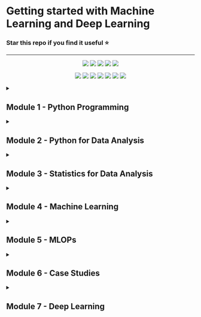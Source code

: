 # Getting started with Machine Learning and Deep Learning

### Star this repo if you find it useful :star:

***


<div align="center">

<a href="https://github.com/bansalkanav/Machine_Learning_and_Deep_Learning"><img src="https://badges.frapsoft.com/os/v1/open-source.svg?v=103"></a>
<a href="https://github.com/bansalkanav/Machine_Learning_and_Deep_Learning"><img src="https://img.shields.io/badge/Built%20by-developers%20%3C%2F%3E-0059b3"></a>
<a href="https://github.com/bansalkanav/Machine_Learning_and_Deep_Learning"><img src="https://img.shields.io/static/v1.svg?label=Contributions&message=Welcome&color=yellow"></a>
<a href="https://github.com/bansalkanav/"><img src="https://img.shields.io/badge/Maintained%3F-yes-brightgreen.svg?v=103"></a>
<a href="https://github.com/bansalkanav/Machine_Learning_and_Deep_Learning/blob/master/LICENSE"><img src="https://img.shields.io/badge/license-GPL-blue.svg?v=103"></a>

<a href="https://github.com/bansalkanav/Machine_Learning_and_Deep_Learning/graphs/contributors"><img src="https://img.shields.io/github/contributors/bansalkanav/Machine_Learning_and_Deep_Learning?color=brightgreen"></a>
<a href="https://github.com/bansalkanav/Machine_Learning_and_Deep_Learning/stargazers"><img src="https://img.shields.io/github/stars/bansalkanav/Machine_Learning_and_Deep_Learning?color=0059b3"></a>
<a href="https://github.com/bansalkanav/Machine_Learning_and_Deep_Learning/network/members"><img src="https://img.shields.io/github/forks/bansalkanav/Machine_Learning_and_Deep_Learning?color=yellow"></a>
<a href="https://github.com/bansalkanav/Machine_Learning_and_Deep_Learning/issues"><img src="https://img.shields.io/github/issues/bansalkanav/Machine_Learning_and_Deep_Learning?color=0059b3"></a>
<a href="https://github.com/bansalkanav/Machine_Learning_and_Deep_Learning/issues?q=is%3Aissue+is%3Aclosed"><img src="https://img.shields.io/github/issues-closed-raw/bansalkanav/Machine_Learning_and_Deep_Learning?color=yellow"></a>
<a href="https://github.com/bansalkanav/Machine_Learning_and_Deep_Learning/pulls"><img src="https://img.shields.io/github/issues-pr/bansalkanav/Machine_Learning_and_Deep_Learning?color=brightgreen"></a>
<a href="https://github.com/bansalkanav/Machine_Learning_and_Deep_Learning/pulls?q=is%3Apr+is%3Aclosed"><img src="https://img.shields.io/github/issues-pr-closed-raw/bansalkanav/Machine_Learning_and_Deep_Learning?color=0059b3"></a> 
</div>

<details> 
<summary> <h2>Module 1 - Python Programming </h2> </summary>
  
| Topic Name | What's Covered |
| :---: | :---: |
| [Intro to Python](https://github.com/bansalkanav/Machine_Learning_and_Deep_Learning/tree/master/Module%201%20-%20Python%20Programming/01.%20Intro%20to%20Python) | Applications and Features of Python, Hello World Program, **Identifiers** and Rules to define identifiers, **Data Types** (numeric, boolean, strings, list, tuple, set and dict), Comments, Input and Output, **Operators** - Arithmatic, Reltaional, Equality, Logical, Bitwise, Assignment, Ternary, Identity and Membership |
| [Data Structures in Python (Strings, List, Tuple, Set, Dictionary)](https://github.com/bansalkanav/Machine_Learning_and_Deep_Learning/tree/master/Module%201%20-%20Python%20Programming/02.%20Data%20Structures) | **Strings** - Creating a string, Indexing, Slicing, Split, Join, etc, **List** - Initialization, Indexing, Slicing, Sorting, Appending, etc, **Tuple** - Initialization, Indexing, Slicing, Count, Index, etc, **Set** - Initialization, Unordered Sequence, Set Opertaions, etc, **Dictionary** - Initialization, Updating, Keys, Values, Items, etc |
| [Control Statements (Conditionals and Loops)](https://github.com/bansalkanav/Machine_Learning_and_Deep_Learning/tree/master/Module%201%20-%20Python%20Programming/03.%20Control%20Statements) | **Conditional Statements** - Introducing Indentation, if statement, if...else statement, if..elif...else statement, Nested if else statement, **Loops** - while loops, while...else loop, Membership operator, for loop, for...else loop, Nested Loops, Break and Continue Statement, Why else? |
| [Functions and Modules](https://github.com/bansalkanav/Machine_Learning_and_Deep_Learning/tree/master/Module%201%20-%20Python%20Programming/04.%20Functions%20and%20Modules) | **Functions** - Introduction to Python Functions, Function Definition and Calling, Functions with Arguments/Parameters, Return Statement, Scope of a Variable, Global Variables, **Modules** - Introduction to Modules, Importing a Module, Aliasing, from...import statement, import everything, Some important modules - math, platform, random, webbrowser, etc  |
| [Object Oriented Programming](https://github.com/bansalkanav/Machine_Learning_and_Deep_Learning/tree/master/Module%201%20-%20Python%20Programming/05.%20Object%20Oriented%20Programming) | **Classes and Objects** - Creating a class, Instantiating an Object, **Constructor**, Class Members - Variables and Mentods, **Types of Variables** - Instance, Static and Local Variables, **Types of Methods** - Instance, Class and Static Methods, **Access Modifiers** - Public, Private and Protected, **Pillars of Object Oriented Programming** - Inheritance, Polymorphism, Abstraction and Encapsulation, **Setters and Getters**, **Inheritance vs Association** |
| [Exception Handling](https://github.com/bansalkanav/Machine_Learning_and_Deep_Learning/tree/master/Module%201%20-%20Python%20Programming/06.%20Exception%20Handling) | Errors vs Exception, Syntax and Indentation Errors, **try...except** block, Control Flow in try...except block, try with multiple except, **finally** block, try...except...else, Nested try...except...finally, **User Defined Exception** |
| [File Handling](https://github.com/bansalkanav/Machine_Learning_and_Deep_Learning/tree/master/Module%201%20-%20Python%20Programming/07.%20File%20Handling) | Introduction to File Handling, Opening and Closing a File, File Object Properties, Read Data from Text Files, Write Data to Text Files, **with** statement, Renaming and Deleting Files |
| [Web API](https://github.com/bansalkanav/Machine_Learning_and_Deep_Learning/tree/master/Module%201%20-%20Python%20Programming/08.%20Web%20API) | **Application Programming Interface**, Indian Space Station API, API Request, Status Code, Query Parameters, Getting JSON from an API Request, Working with JSON - dump and load, Working with Twitter API |
| [Databases](https://github.com/bansalkanav/Machine_Learning_and_Deep_Learning/tree/master/Module%201%20-%20Python%20Programming/09.%20Databases) | Introduction to Databases, **SQLite3** - Connecting Python with SQLite3, Performing CRUD Opertations, **MySQL** - Connecting Python with MySQL, Performing CRUD Opertations, **MongoDB** - Connecting Python with MongoDB, Performing CRUD Opertations, **Object Relation Mapping** - SQLAlchemy ORM, CRUD operations and Complex DB operations |
| [List Comprehension, Lambda, Filter, Map, Reduce](https://github.com/bansalkanav/Machine_Learning_and_Deep_Learning/tree/master/Module%201%20-%20Python%20Programming/10.%20Adv%20Topics%20(List%20Comprehension%2C%20Lambda%2C%20Filter%2C%20Map%20and%20Reduce)) | List Comprehension, Anonymous Functions, Filter, Map, Reduce, Function Aliasing |
| [Problem Solving for Interviews](https://github.com/bansalkanav/Machine_Learning_and_Deep_Learning/tree/master/Module%201%20-%20Python%20Programming/11.%20Problem%20Solving%20for%20Interviews) | Swapping two numbers, Factorial of a number, Prime Number, Fibbonnacci Sequence, Armstrong Number, Palindrome Number, etc |
</details>

<details> 
<summary> <h2>Module 2 - Python for Data Analysis </h2> </summary>

| Topic Name | What's Covered |
| :---: | :---: |
| [Data Analytics Framework](https://github.com/bansalkanav/Machine_Learning_and_Deep_Learning/tree/master/Module%202%20-%20Python%20for%20Data%20Analysis/01.%20Data%20Analytics%20Framework) | Data Collection, Business Understanding, **Exploratory Data Analysis**, Data Preparation, Model Building, Model Evaluation, Deployment, Understanding Cross Industry Standard Process for Data Mining (**CRISP-DM**) and Microsoft's Team Data Science Process (**TDSP**) |
| [Numpy](https://github.com/bansalkanav/Machine_Learning_and_Deep_Learning/tree/master/Module%202%20-%20Python%20for%20Data%20Analysis/02.%20Numpy) | Array Oriented Numerical Computations using **Numpy**, Creating a Numpy Array, Basic Operations on Numpy Array - Check Dimensions, Shape, Datatypes and ItemSize, **Why Numpy**, Various ways to create Numpy Array, Numpy arange() function, **Numpy Random Module** - rand(), randn(), randint(), uniform(), etc, Indexing and Slicing in Numpy Arrays, Applying **Mathematical Operations** on Numpy Array - add(), subtract(), multiply(), divide(), dot(), matmul(), sum(), log(), exp(), etc, **Statistical Operations** on Numpy Array - min(), max(), mean(), median(), var(), std(), corrcoef(), etc, **Reshaping** a Numpy Array, Miscellaneous Topics - Linspace, Sorting, Stacking, Concatenation, Append, Where and **Numpy Broadcasting**  |
| [Pandas for Beginners](https://github.com/bansalkanav/Machine_Learning_and_Deep_Learning/tree/master/Module%202%20-%20Python%20for%20Data%20Analysis/03.%20Pandas%20for%20Beginners) | Pandas Data Structures - Series, Dataframe and Panel, **Creating a Series**, Data Access, **Creating a Dataframe** using Tuples and Dictionaries, **DataFrame Attributes** - columns, shape, dtypes, axes, values, etc, **DataFrame Methods** - head(), tail(), info(), describe(), **Working with .csv and .xlsx** - read_csv() and read_excel(), **DataFrame to .csv and .xlsx** - to_csv() and to_excel() |
| [Advance Pandas Operations](https://github.com/bansalkanav/Machine_Learning_and_Deep_Learning/tree/master/Module%202%20-%20Python%20for%20Data%20Analysis/04.%20Advance%20Pandas%20Operations) | What's Covered |
| [Case Study - Pandas Manipulation](https://github.com/bansalkanav/Machine_Learning_and_Deep_Learning/tree/master/Module%202%20-%20Python%20for%20Data%20Analysis/05.%20Case%20Study%20-%20Pandas%20Manipulation) | What's Covered |
| [Missing Value Treatment](https://github.com/bansalkanav/Machine_Learning_and_Deep_Learning/tree/master/Module%202%20-%20Python%20for%20Data%20Analysis/06.%20Missing%20Value%20Treatment) | What's Covered |
| [Visuallization Basics - Matplotlib and Seaborn](https://github.com/bansalkanav/Machine_Learning_and_Deep_Learning/tree/master/Module%202%20-%20Python%20for%20Data%20Analysis/07.%20Visuallization%20Basics%20-%20Matplotlib%20and%20Seaborn) | What's Covered |
| [Case Study - Covid_19_TimeSeries](https://github.com/bansalkanav/Machine_Learning_and_Deep_Learning/tree/master/Module%202%20-%20Python%20for%20Data%20Analysis/08.%20Case%20Study%20-%20Covid_19_TimeSeries) | What's Covered |
| [Plotly and Express](https://github.com/bansalkanav/Machine_Learning_and_Deep_Learning/tree/master/Module%202%20-%20Python%20for%20Data%20Analysis/09.%20Plotly%20and%20Express) | What's Covered |
| [Outliers - Coming Soon](https://github.com/bansalkanav/Machine_Learning_and_Deep_Learning/tree/master/Module%202%20-%20Python%20for%20Data%20Analysis/10.%20Coming%20Soon) | What's Covered |
</details>
  
<details> 
<summary> <h2>Module 3 - Statistics for Data Analysis </h2> </summary>

| Topic Name | What's Covered |
| :---: | :---: |
| [Normal Distribution](https://github.com/bansalkanav/Machine_Learning_and_Deep_Learning/tree/master/Module%203%20-%20Statistics%20for%20Data%20Analysis/1.%20Normal%20Distributions) | What's Covered |
| [Central Limit Theorem](https://github.com/bansalkanav/Machine_Learning_and_Deep_Learning/tree/master/Module%203%20-%20Statistics%20for%20Data%20Analysis/2.%20Central%20Limit%20Theorem) | What's Covered |
| [Hypothesis Testing](https://github.com/bansalkanav/Machine_Learning_and_Deep_Learning/tree/master/Module%203%20-%20Statistics%20for%20Data%20Analysis/3.%20Hypothesis%20Testing) | What's Covered |
| [Chi Square Testing](https://github.com/bansalkanav/Machine_Learning_and_Deep_Learning/tree/master/Module%203%20-%20Statistics%20for%20Data%20Analysis/4.%20Chi%20Square%20Test) | What's Covered |
| [Performing Statistical Test](https://github.com/bansalkanav/Machine_Learning_and_Deep_Learning/tree/master/Module%203%20-%20Statistics%20for%20Data%20Analysis/5.%20Performing%20Statistical%20Test) | What's Covered |
</details>

<details> 
<summary> <h2>Module 4 - Machine Learning </h2> </summary>

  1. [Data Preparation and Modelling with SKLearn](https://github.com/bansalkanav/Machine_Learning_and_Deep_Learning/tree/master/Module%204%20-%20Machine%20Learning/01.%20Data%20Preparation%20and%20Modelling%20with%20sklearn)
  2. [Working with Text Data](https://github.com/bansalkanav/Machine_Learning_and_Deep_Learning/tree/master/Module%204%20-%20Machine%20Learning/02.%20Working%20with%20Text%20Data)
  3. [Working with Image Data](https://github.com/bansalkanav/Machine_Learning_and_Deep_Learning/tree/master/Module%204%20-%20Machine%20Learning/03.%20Working%20with%20Image%20Data)
  4. [Supervised ML Algorithms](https://github.com/bansalkanav/Machine_Learning_and_Deep_Learning/tree/master/Module%204%20-%20Machine%20Learning/04.%20Supervised%20ML%20Algorithms)  
    - [K - Nearest Neighbours](https://github.com/bansalkanav/Machine_Learning_and_Deep_Learning/tree/master/Module%204%20-%20Machine%20Learning/04.%20Supervised%20ML%20Algorithms/01.%20K%20-%20NN)  
    - [Linear Regression](https://github.com/bansalkanav/Machine_Learning_and_Deep_Learning/tree/master/Module%204%20-%20Machine%20Learning/04.%20Supervised%20ML%20Algorithms/02.%20Linear%20Regression)  
    - [Logistic Regression](https://github.com/bansalkanav/Machine_Learning_and_Deep_Learning/tree/master/Module%204%20-%20Machine%20Learning/04.%20Supervised%20ML%20Algorithms/03.%20Logistic%20Regression)  
    - [Gradient Descent](https://github.com/bansalkanav/Machine_Learning_and_Deep_Learning/tree/master/Module%204%20-%20Machine%20Learning/04.%20Supervised%20ML%20Algorithms/04.%20Gradient%20Descent)  
    - [Decision Trees](https://github.com/bansalkanav/Machine_Learning_and_Deep_Learning/tree/master/Module%204%20-%20Machine%20Learning/04.%20Supervised%20ML%20Algorithms/05.%20Decision%20Trees)  
    - [Support Vector Machines](https://github.com/bansalkanav/Machine_Learning_and_Deep_Learning/tree/master/Module%204%20-%20Machine%20Learning/04.%20Supervised%20ML%20Algorithms/06.%20Support%20Vector%20Machines)  
    - [Models with Feature Engineering](https://github.com/bansalkanav/Machine_Learning_and_Deep_Learning/tree/master/Module%204%20-%20Machine%20Learning/04.%20Supervised%20ML%20Algorithms/07.%20ML%20Models%20with%20Feature%20Engineering)  
    - [Hyperparameter Tuning](https://github.com/bansalkanav/Machine_Learning_and_Deep_Learning/tree/master/Module%204%20-%20Machine%20Learning/04.%20Supervised%20ML%20Algorithms/08.%20Hyperparameter%20Tuning)  
    - [Ensembles](https://github.com/bansalkanav/Machine_Learning_and_Deep_Learning/tree/master/Module%204%20-%20Machine%20Learning/04.%20Supervised%20ML%20Algorithms/09.%20Ensembles)  
  5. [Unsupervised ML Algorithms](https://github.com/bansalkanav/Machine_Learning_and_Deep_Learning/tree/master/Module%204%20-%20Machine%20Learning/05.%20Unsupervised%20ML%20Algorithms)  
    - [Clustering](https://github.com/bansalkanav/Machine_Learning_and_Deep_Learning/tree/master/Module%204%20-%20Machine%20Learning/05.%20Unsupervised%20ML%20Algorithms/01.%20Clustering)  
    - [Principal Component Analysis](https://github.com/bansalkanav/Machine_Learning_and_Deep_Learning/tree/master/Module%204%20-%20Machine%20Learning/05.%20Unsupervised%20ML%20Algorithms/02.%20PCA)
</details>

<details> 
<summary> <h2>Module 5 - MLOPs </h2> </summary>

| Topic Name | What's Covered |
| :---: | :---: |
| [Model Serialization and Deserialization](https://github.com/bansalkanav/Machine_Learning_and_Deep_Learning/tree/master/Module%205%20-%20MLOPs/1.%20Model%20Serialization%20and%20Deserialization) | What's Covered |
| [Application Integration](https://github.com/bansalkanav/Machine_Learning_and_Deep_Learning/tree/master/Module%205%20-%20MLOPs/2.%20Application%20Integration) | What's Covered |
| [MLFlow - Experiment Tracking and Model Management](https://github.com/bansalkanav/Machine_Learning_and_Deep_Learning/tree/master/Module%205%20-%20MLOPs/3.%20Experiment%20Tracking%20and%20Model%20Management) | What's Covered |
| [Prefect - Orchestrate ML Pipeline](https://github.com/bansalkanav/Machine_Learning_and_Deep_Learning/tree/master/Module%205%20-%20MLOPs/4.%20Orchestrate%20ML%20Pipeline) | What's Covered |
</details>

<details> 
<summary> <h2>Module 6 - Case Studies </h2> </summary>

| Topic Name | What's Covered |
| :---: | :---: |
| [Car Price Prediction (Regression)](https://github.com/bansalkanav/Machine_Learning_and_Deep_Learning/tree/master/Module%206%20-%20Case%20Studies/1.%20Car%20Price%20Prediction) | What's Covered |
| [Airline Sentiment Analysis (NLP - Classification)](https://github.com/bansalkanav/Machine_Learning_and_Deep_Learning/tree/master/Module%206%20-%20Case%20Studies/2.%20Airline%20Sentiment%20Analyser) | What's Covered |
| [Adult Income Prediction (Classification)](https://github.com/bansalkanav/Machine_Learning_and_Deep_Learning/tree/master/Module%206%20-%20Case%20Studies/3.%20Adult%20Income%20Prediction) | What's Covered |
| [Web App Development + Serialization and Deserialization](https://github.com/bansalkanav/Machine_Learning_and_Deep_Learning/tree/master/Module%206%20-%20Case%20Studies/4.%20web_app) | What's Covered |
| [AWS Deployment](https://github.com/bansalkanav/Machine_Learning_and_Deep_Learning/tree/master/Module%206%20-%20Case%20Studies/5.%20AWS%20Deployment) | What's Covered |
| [Streamlit Heroku Deployment](https://github.com/bansalkanav/Machine_Learning_and_Deep_Learning/tree/master/Module%206%20-%20Case%20Studies/6.%20Streamlit%20Heroku%20Deployment) | What's Covered |
| [Customer Segmentation](https://github.com/bansalkanav/Machine_Learning_and_Deep_Learning/tree/master/Module%206%20-%20Case%20Studies/7.%20Customer%20Segmentation) | What's Covered |
| [Web Scrapping](https://github.com/bansalkanav/Machine_Learning_and_Deep_Learning/tree/master/Module%206%20-%20Case%20Studies/8.%20Regex%20and%20Webscrapping) | What's Covered |
</details>

<details> 
<summary> <h2>Module 7 - Deep Learning </h2> </summary>

| Topic Name | What's Covered |
| :---: | :---: |
| [Introduction to Deep Learning](https://github.com/bansalkanav/Machine_Learning_and_Deep_Learning/tree/master/Module%207%20-%20Deep%20Learning/01.%20Introduction%20to%20Deep%20Learning) | What's Covered |
| [Training a Deep Neural Network + TensorFlow.Keras](https://github.com/bansalkanav/Machine_Learning_and_Deep_Learning/tree/master/Module%207%20-%20Deep%20Learning/02.%20Training%20Deep%20Neural%20Network) | What's Covered |
| [Convolutional Neural Network + TensorFlow.Keras](https://github.com/bansalkanav/Machine_Learning_and_Deep_Learning/tree/master/Module%207%20-%20Deep%20Learning/03.%20Convolutional%20Neural%20Network) | What's Covered |
| [Auto Encoders for Image Compression](https://github.com/bansalkanav/Machine_Learning_and_Deep_Learning/tree/master/Module%207%20-%20Deep%20Learning/04.%20Auto%20Encoder%20(Deep%20Generative%20Models)) | What's Covered |
| Recurrent Neural Network (Coming Soon) | What's Covered |
</details>